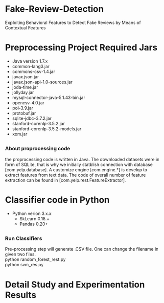 # Fake-Review-Detection
Exploiting Behavioral Features to Detect Fake Reviews by Means of Contextual Features



# Preprocessing Project Required Jars
* Java version 1.7.x
* common-lang3.jar
* commons-csv-1.4.jar
* javax.json.jar
* javax.json-api-1.0-sources.jar
* joda-time.jar
* jollyday.jar
* mysql-connector-java-5.1.43-bin.jar
* opencsv-4.0.jar
* poi-3.9.jar
* protobuf.jar
* sqlite-jdbc-3.7.2.jar
* stanford-corenlp-3.5.2.jar
* stanford-corenlp-3.5.2-models.jar
* xom.jar
## <h3> About proprocessing code
 the proprocessing code is written in Java. The downloaded datasets were in form of SQLite, that is why we initially statblish connection with database [com.yelp.database]. A customize engine [com.engine.*] is develop to extract features from text data. The code of overall number of feature extraction can be found in [com.yelp.rest.FeatureExtractor].
# Classifier code in Python
* Python verion 3.x.x
  * SkLearn 0.18.+
  * Pandas 0.20+
 
## <h3> Run Classifiers
 Pre-processing step will generate .CSV file. One can change the filename in given two files.
 <br/>python random_forest_rest.py
 <br/>python svm_res.py

# Detail Study and Experimentation Results
